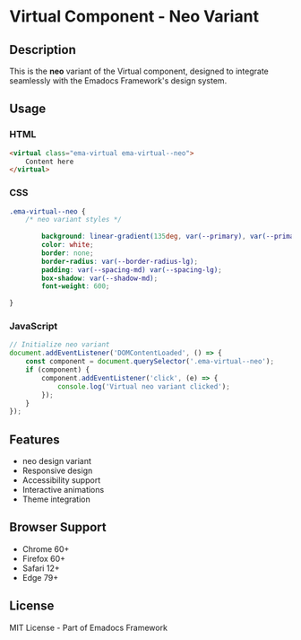 # Virtual Component - Neo Variant

## Description
This is the **neo** variant of the Virtual component, designed to integrate seamlessly with the Emadocs Framework's design system.

## Usage

### HTML
```html
<virtual class="ema-virtual ema-virtual--neo">
    Content here
</virtual>
```

### CSS
```css
.ema-virtual--neo {
    /* neo variant styles */
    
        background: linear-gradient(135deg, var(--primary), var(--primary-dark));
        color: white;
        border: none;
        border-radius: var(--border-radius-lg);
        padding: var(--spacing-md) var(--spacing-lg);
        box-shadow: var(--shadow-md);
        font-weight: 600;
    
}
```

### JavaScript
```javascript
// Initialize neo variant
document.addEventListener('DOMContentLoaded', () => {
    const component = document.querySelector('.ema-virtual--neo');
    if (component) {
        component.addEventListener('click', (e) => {
            console.log('Virtual neo variant clicked');
        });
    }
});
```

## Features
- neo design variant
- Responsive design
- Accessibility support
- Interactive animations
- Theme integration

## Browser Support
- Chrome 60+
- Firefox 60+
- Safari 12+
- Edge 79+

## License
MIT License - Part of Emadocs Framework
